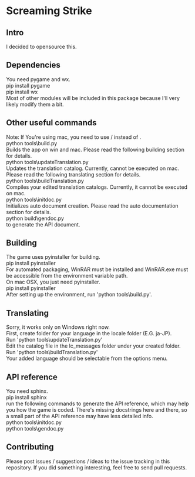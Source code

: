 # Screaming Strike  
## Intro
I decided to opensource this.  

## Dependencies  
You need pygame and wx.  
pip install pygame  
pip install wx  
Most of other modules will be included in this package because I'll very likely modify them a bit.  

## Other useful commands  
Note: If You're using mac, you need to use / instead of \.  
python tools\build.py  
Builds the app on win and mac.  Please read the following building section for details.  
python tools\updateTranslation.py  
Updates the translation catalog. Currently, cannot be executed on mac. Please read the following translating section for details.  
python tools\buildTranslation.py  
Compiles your edited translation catalogs. Currently, it cannot be executed on mac.  
python tools\initdoc.py  
Initializes auto document creation. Please read the auto documentation section for details.  
python build\gendoc.py  
to generate the API document.  

## Building
The game uses pyinstaller for building.  
pip install pyinstaller  
For automated packaging, WinRAR must be installed and WinRAR.exe must be accessible from the environment variable path.  
On mac OSX, you just need pyinstaller.  
pip install pyinstaller  
After setting up the environment, run 'python tools\build.py'.  

## Translating
Sorry, it works only on Windows right now.  
First, create folder for your language in the locale folder (E.G. ja-JP).  
Run 'python tools\updateTranslation.py'  
Edit the catalog file in the lc_messages folder under your created folder.  
Run 'python tools\buildTranslation.py'  
Your added language should be selectable from the options menu.  

## API reference
You need sphinx.  
pip install sphinx  
run the following commands to generate the API reference, which may help you how the game is coded. There's missing docstrings here and there, so a small part of the API reference may have less detailed info.  
python tools\initdoc.py  
python tools\gendoc.py  

## Contributing
Please post issues / suggestions / ideas to the issue tracking in this repository. If you did something interesting, feel free to send pull requests.  